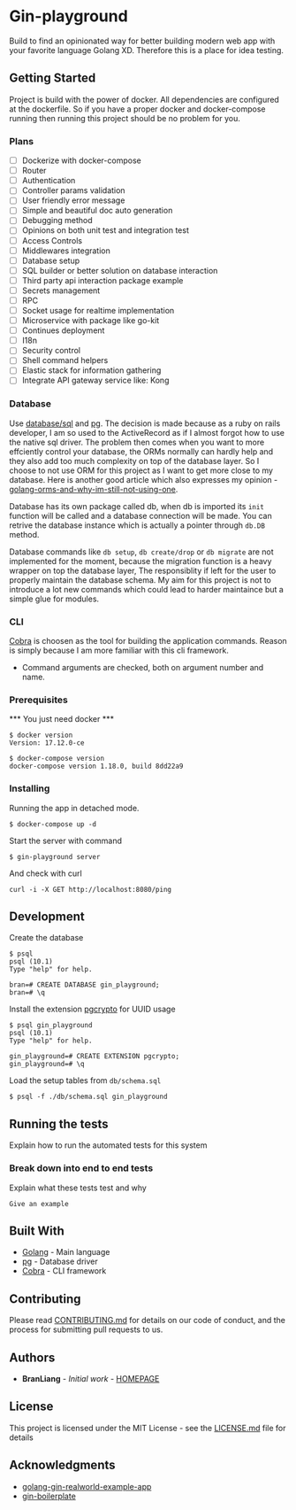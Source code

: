 # Gin-playground

Build to find an opinionated way for better building modern web app with your favorite language Golang XD. Therefore this is a place for idea testing.

## Getting Started

Project is build with the power of docker. All dependencies are configured at the dockerfile. So if you have a proper docker and docker-compose running then running this project should be no problem for you.

### Plans
- [ ] Dockerize with docker-compose
- [ ] Router
- [ ] Authentication
- [ ] Controller params validation
- [ ] User friendly error message
- [ ] Simple and beautiful doc auto generation
- [ ] Debugging method
- [ ] Opinions on both unit test and integration test
- [ ] Access Controls
- [ ] Middlewares integration
- [ ] Database setup
- [ ] SQL builder or better solution on database interaction
- [ ] Third party api interaction package example
- [ ] Secrets management
- [ ] RPC
- [ ] Socket usage for realtime implementation
- [ ] Microservice with package like go-kit
- [ ] Continues deployment
- [ ] I18n
- [ ] Security control
- [ ] Shell command helpers
- [ ] Elastic stack for information gathering
- [ ] Integrate API gateway service like: Kong

### Database

Use [database/sql](https://golang.org/pkg/database/sql/) and [pg](https://github.com/lib/pq). The decision is made because as a ruby on rails developer, I am so used to the ActiveRecord as if I almost forgot how to use the native sql driver. The problem then comes when you want to more effciently control your database, the ORMs normally can hardly help and they also add too much complexity on top of the database layer. So I choose to not use ORM for this project as I want to get more close to my database. Here is another good article which also expresses my opinion - [golang-orms-and-why-im-still-not-using-one](http://www.hydrogen18.com/blog/golang-orms-and-why-im-still-not-using-one.html).

Database has its own package called db, when db is imported its `init` function will be called and a database connection will be made. You can retrive the database instance which is actually a pointer through `db.DB` method.

Database commands like `db setup`, `db create/drop` or `db migrate` are not implemented for the moment, because the migration function is a heavy wrapper on top the database layer, The responsiblity if left for the user to properly maintain the database schema. My aim for this project is not to introduce a lot new commands which could lead to harder maintaince but a simple glue for modules.

### CLI

[Cobra](https://github.com/spf13/cobra) is choosen as the tool for building the application commands. Reason is simply because I am more familiar with this cli framework.

* Command arguments are checked, both on argument number and name.

### Prerequisites

*** You just need docker ***

```shell
$ docker version
Version: 17.12.0-ce

$ docker-compose version
docker-compose version 1.18.0, build 8dd22a9
```

### Installing

Running the app in detached mode.

```shell
$ docker-compose up -d
```

Start the server with command

```shell
$ gin-playground server
```

And check with curl

```shell
curl -i -X GET http://localhost:8080/ping
```

## Development

Create the database

```shell
$ psql
psql (10.1)
Type "help" for help.

bran=# CREATE DATABASE gin_playground;
bran=# \q
```

Install the extension [pgcrypto](https://starkandwayne.com/blog/uuid-primary-keys-in-postgresql/) for UUID usage

```shell
$ psql gin_playground
psql (10.1)
Type "help" for help.

gin_playground=# CREATE EXTENSION pgcrypto;
gin_playground=# \q
```

Load the setup tables from `db/schema.sql`
```shell
$ psql -f ./db/schema.sql gin_playground
```


## Running the tests

Explain how to run the automated tests for this system

### Break down into end to end tests

Explain what these tests test and why

```
Give an example
```

## Built With

* [Golang](https://golang.org/) - Main language
* [pg](https://github.com/lib/pq) - Database driver
* [Cobra](https://github.com/spf13/cobra) - CLI framework

## Contributing

Please read [CONTRIBUTING.md](https://gist.github.com/PurpleBooth/b24679402957c63ec426) for details on our code of conduct, and the process for submitting pull requests to us.

## Authors

* **BranLiang** - *Initial work* - [HOMEPAGE](http://www.liangboyuan.pub)

## License

This project is licensed under the MIT License - see the [LICENSE.md](LICENSE.md) file for details

## Acknowledgments

* [golang-gin-realworld-example-app](https://github.com/gothinkster/golang-gin-realworld-example-app)
* [gin-boilerplate](https://github.com/Massad/gin-boilerplate)
